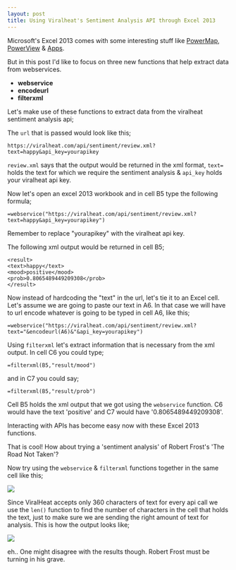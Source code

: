 ```yaml
---
layout: post
title: Using Viralheat's Sentiment Analysis API through Excel 2013
---
```


Microsoft's Excel 2013 comes with some interesting stuff like [PowerMap](http://www.microsoft.com/en-in/download/details.aspx?id=38395), [PowerView](http://cwebbbi.wordpress.com/2012/07/17/building-a-simple-bi-solution-in-excel-2013-part-1/) & [Apps](http://office.microsoft.com/en-us/store/apps-for-excel-FX102804981.aspx).

But in this post I'd like to focus on three new functions that help extract data from webservices.

- **webservice**
- **encodeurl**
- **filterxml**

Let's make use of these functions to extract data from the viralheat sentiment analysis api;

The `url` that is passed would look like this;


    https://viralheat.com/api/sentiment/review.xml?text=happy&api_key=yourapikey

`review.xml` says that the output would be returned in the xml format, `text=` holds the text for which we require the sentiment analysis & `api_key` holds your viralheat api key.

Now let's open an excel 2013 workbook and in cell B5 type the following formula;

 `=webservice("https://viralheat.com/api/sentiment/review.xml?text=happy&api_key=yourapikey")`

Remember to replace "yourapikey" with the viralheat api key.

The following xml output would be returned in cell B5;

    <result>
    <text>happy</text>
    <mood>positive</mood>
    <prob>0.8065489449209308</prob>
    </result>

Now instead of hardcoding the "text" in the url, let's tie it to an Excel cell. Let's assume we are going to paste our text in A6. In that case we will have to url encode whatever is going to be typed in cell A6, like this;

    =webservice("https://viralheat.com/api/sentiment/review.xml?text="&encodeurl(A6)&"&api_key=yourapikey")

Using `filterxml` let's extract information that is necessary from the xml output. In cell C6 you could type;
    
    =filterxml(B5,"result/mood")

and in C7 you could say;

    =filterxml(B5,"result/prob")

Cell B5 holds the xml output that we got using the `webservice` function. C6 would have the text 'positive' and C7 would have '0.8065489449209308'.

Interacting with APIs has become easy now with these Excel 2013 functions.

That is cool! How about trying a 'sentiment analysis' of Robert Frost's 'The Road Not Taken'?

Now try using the `webservice` & `filterxml` functions together in the same cell like this;

![](http://db.tt/N8E6oOpY)

 Since ViralHeat accepts only 360 characters of text for every api call we use the `len()` function to find the number of characters in the cell that holds the text, just to make sure we are sending the right amount of text for analysis. This is how the output looks like;

![](http://db.tt/g3BfvGVf)

eh.. One might disagree with the results though. Robert Frost must be turning in his grave.
